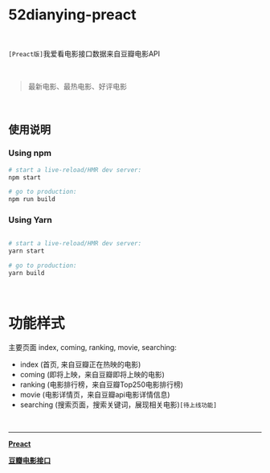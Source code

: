 # 52dianying-preact

<br />

`[Preact版]`我爱看电影接口数据来自豆瓣电影API

<br />

> 最新电影、最热电影、好评电影

<!-- <br /> -->

<!-- ![Alt text](52kdy.gif) -->

<br />

## 使用说明

### Using npm

```sh
# start a live-reload/HMR dev server:
npm start

# go to production:
npm run build
```

### Using Yarn

```sh

# start a live-reload/HMR dev server:
yarn start

# go to production:
yarn build

```

<br />

# 功能样式

主要页面 index, coming, ranking, movie, searching:
- index (首页, 来自豆瓣正在热映的电影)
- coming (即将上映，来自豆瓣即将上映的电影)
- ranking (电影排行榜，来自豆瓣Top250电影排行榜)
- movie (电影详情页，来自豆瓣api电影详情信息)
- searching (搜索页面，搜索关键词，展现相关电影)`[待上线功能]`

<br />

---

**[Preact](https://preactjs.com/)**

**[豆瓣电影接口](https://developers.douban.com/wiki/?title=movie_v2)**




